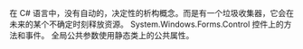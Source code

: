 在 C# 语言中，没有自动的，决定性的析构概念。而是有一个垃圾收集器，它会在未来的某个不确定时刻释放资源。
System.Windows.Forms.Control 控件上的方法和事件。
全局公共参数使用静态类上的公共属性。
